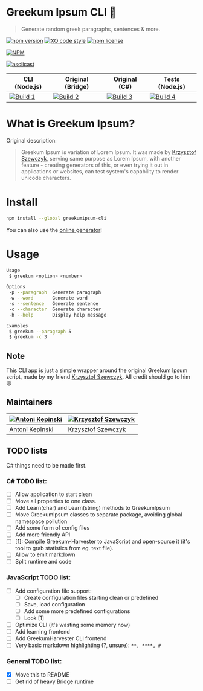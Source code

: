 # Greekum Ipsum CLI 📝

> Generate random greek paragraphs, sentences & more.

[![npm version](https://badge.fury.io/js/greekumipsum-cli.svg)](https://badge.fury.io/js/greekumipsum-cli) 
[![XO code style](https://img.shields.io/badge/code_style-XO-5ed9c7.svg)](https://github.com/xojs/xo) 
[![npm license](https://img.shields.io/npm/l/greekumipsum-cli.svg)](https://opensource.org/licenses/MIT)


[![NPM](https://nodei.co/npm/greekumipsum-cli.png?downloads=true&downloadRank=true&stars=true)](https://nodei.co/npm/greekumipsum-cli/)

[![asciicast](https://asciinema.org/a/197970.png)](https://asciinema.org/a/197970)

| CLI (Node.js)     | Original (Bridge) | Original (C#)     | Tests (Node.js)   |
|-------------------|-------------------|-------------------|-------------------|
| [![Build 1](https://travis-matrix-badges.herokuapp.com/repos/xxczaki/greekumipsum-cli/branches/master/1)](https://travis-ci.org/xxczaki/greekumipsum-cli) | [![Build 2](https://travis-matrix-badges.herokuapp.com/repos/xxczaki/greekumipsum-cli/branches/master/2)](https://travis-ci.org/xxczaki/greekumipsum-cli) | [![Build 3](https://travis-matrix-badges.herokuapp.com/repos/xxczaki/greekumipsum-cli/branches/master/3)](https://travis-ci.org/xxczaki/greekumipsum-cli) | [![Build 4](https://travis-matrix-badges.herokuapp.com/repos/xxczaki/greekumipsum-cli/branches/master/4)](https://travis-ci.org/xxczaki/greekumipsum-cli) |

# What is Greekum Ipsum?
Original description:

> Greekum Ipsum is variation of Lorem Ipsum. It was made by [Krzysztof Szewczyk](https://github.com/KrzysztofSzewczyk), serving same purpose as Lorem Ipsum, with another feature - creating generators of this, or even trying it out in applications or websites, can test system's capability to render unicode characters.

# Install
```bash
npm install --global greekumipsum-cli
```

You can also use the [online generator](https://krzysztofszewczyk.github.io/MiscStuff/greekum/)!

# Usage

```bash
Usage
 $ greekum <option> <number>

Options
 -p --paragraph  Generate paragraph
 -w --word       Generate word
 -s --sentence   Generate sentence
 -c --character  Generate character
 -h --help       Display help message

Examples
 $ greekum --paragraph 5
 $ greekum -c 3
```
## Note
This CLI app is just a simple wrapper around the original Greekum Ipsum script, made by my friend [Krzysztof Szewczyk](https://github.com/KrzysztofSzewczyk). 
All credit should go to him 😄

## Maintainers

[![Antoni Kepinski](https://github.com/xxczaki.png?size=100)](https://kepinski.me) | [![Krzysztof Szewczyk](https://github.com/KrzysztofSzewczyk.png?size=100)](https://github.com/KrzysztofSzewczyk)
---|---
[Antoni Kepinski](https://kepinski.me) | [Krzysztof Szewczyk](https://github.com/KrzysztofSzewczyk)

## TODO lists

C# things need to be made first.

### C# TODO list:
 * [ ] Allow application to start clean
 * [ ] Move all properties to one class.
 * [ ] Add Learn(char) and Learn(string) methods to GreekumIpsum
 * [ ] Move GreekumIpsum classes to separate package, avoiding global namespace pollution
 * [ ] Add some form of config files
 * [ ] Add more friendly API
 * [ ] [1]: Compile Greekum-Harvester to JavaScript and open-source it (it's tool to grab statistics from eg. text file).
 * [ ] Allow to emit markdown
 * [ ] Split runtime and code

### JavaScript TODO list:
 * [ ] Add configuration file support:
   * [ ] Create configuration files starting clean or predefined
   * [ ] Save, load configuration
   * [ ] Add some more predefined configurations
   * [ ] Look [1]
  * [ ] Optimize CLI (it's wasting some memory now)
  * [ ] Add learning frontend
  * [ ] Add GreekumHarvester CLI frontend
  * [ ] Very basic markdown highlighting (?, unsure): `**, ****, # `

### General TODO list:
 * [X] Move this to README
 * [ ] Get rid of heavy Bridge runtime
